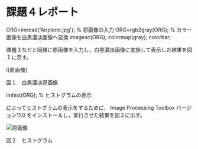 # 課題４レポート

ORG=imread('Airplane.jpg'); % 原画像の入力
ORG=rgb2gray(ORG); % カラー画像を白黒濃淡画像へ変換
imagesc(ORG); colormap(gray); colorbar;

課題３などと同様に原画像を入力し，白黒濃淡画像に変換して表示した結果を図１に示す。

![原画像]

図１　白黒濃淡原画像

imhist(ORG); % ヒストグラムの表示

によってヒストグラムの表示をするために，
Image Processing Toolbox バージョン11.0
をインストールし，実行させた結果を図２に示す。

![原画像]()

図２　ヒストグラム
